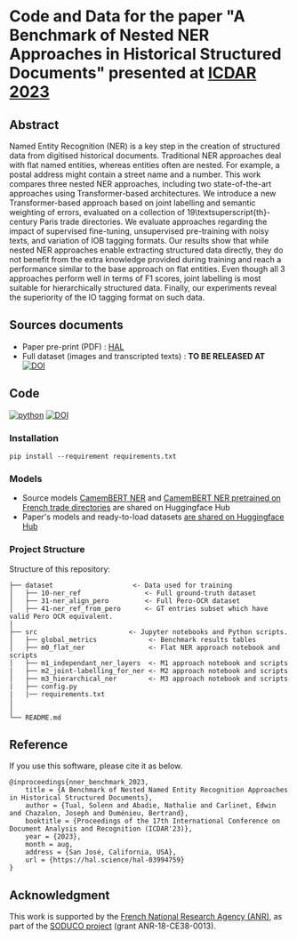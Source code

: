 # Code and Data for the paper "A Benchmark of Nested NER Approaches in Historical Structured Documents" presented at [ICDAR 2023](https://icdar2023.org/)

## Abstract
Named Entity Recognition (NER) is a key step in the creation of structured data from digitised historical documents. 
Traditional NER approaches deal with flat named entities, whereas entities often are nested. For example, a postal address might contain a street name and a number. This work compares three nested NER approaches, including two state-of-the-art approaches using Transformer-based architectures. We introduce a new Transformer-based approach based on joint labelling and semantic weighting of errors, evaluated on a collection of 19\textsuperscript{th}-century Paris trade directories. We evaluate approaches regarding the impact of supervised fine-tuning, unsupervised pre-training with noisy texts, and variation of IOB tagging formats.
Our results show that while nested NER approaches enable extracting structured data directly, they do not benefit from the extra knowledge provided during training and reach a performance similar to the base approach on flat entities. Even though all 3 approaches perform well in terms of F1 scores, joint labelling is most suitable for hierarchically structured data. Finally, our experiments reveal the superiority of the IO tagging format on such data.

## Sources documents
* Paper pre-print (PDF) : [HAL](https://hal.science/hal-03994759)
* Full dataset (images and transcripted texts) : **TO BE RELEASED AT** [![DOI](https://zenodo.org/badge/DOI/10.5281/zenodo.7864175.svg)](https://doi.org/10.5281/zenodo.7864175)

## Code
[![python](https://img.shields.io/badge/-Python_3.9_%7C_3.10_%7C_3.11-blue?logo=python&logoColor=white)](https://github.com/pre-commit/pre-commit)
[![DOI](https://zenodo.org/badge/DOI/10.5281/zenodo.7997437.svg)](https://doi.org/10.5281/zenodo.7997437)

### Installation
```
pip install --requirement requirements.txt
```

### Models
* Source models [CamemBERT NER](https://huggingface.co/Jean-Baptiste/camembert-ner) and [CamemBERT NER pretrained on French trade directories](https://huggingface.co/HueyNemud/das22-10-camembert_pretrained) are shared on Huggingface Hub
* Paper's models and ready-to-load datasets [are shared on Huggingface Hub](https://huggingface.co/nlpso)

### Project Structure

Structure of this repository:

```
├── dataset                    <- Data used for training
│   ├── 10-ner_ref                <- Full ground-truth dataset
│   ├── 31-ner_align_pero         <- Full Pero-OCR dataset
│   ├── 41-ner_ref_from_pero      <- GT entries subset which have valid Pero OCR equivalent.
│
├── src                       <- Jupyter notebooks and Python scripts.
│   ├── global_metrics             <- Benchmark results tables
│   ├── m0_flat_ner                <- Flat NER approach notebook and scripts
│   ├── m1_independant_ner_layers  <- M1 approach notebook and scripts
|   ├── m2_joint-labelling_for_ner <- M2 approach notebook and scripts
│   ├── m3_hierarchical_ner        <- M3 approach notebook and scripts
|   ├── config.py
|   |── requirements.txt  
│                                      
│
└── README.md
```

## Reference
If you use this software, please cite it as below.
```
@inproceedings{nner_benchmark_2023,
	title = {A Benchmark of Nested Named Entity Recognition Approaches in Historical Structured Documents},
    author = {Tual, Solenn and Abadie, Nathalie and Carlinet, Edwin and Chazalon, Joseph and Duménieu, Bertrand},
    booktitle = {Proceedings of the 17th International Conference on Document Analysis and Recognition (ICDAR'23)},
    year = {2023},
    month = aug,
    address = {San José, California, USA},
	url = {https://hal.science/hal-03994759}
}
```

## Acknowledgment

This work is supported by the [French National Research Agency (ANR)](https://anr.fr/Projet-ANR-18-CE38-0013), as part of the [SODUCO project](https://soduco.github.io/) (grant ANR-18-CE38-0013).